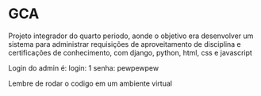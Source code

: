 # GCA
Projeto integrador do quarto periodo, aonde o objetivo era desenvolver um sistema para administrar requisições de aproveitamento de disciplina e certificações de conhecimento, com django, python, html, css e javascript

Login do admin é:
login: 1
senha: pewpewpew

Lembre de rodar o codigo em um ambiente virtual
